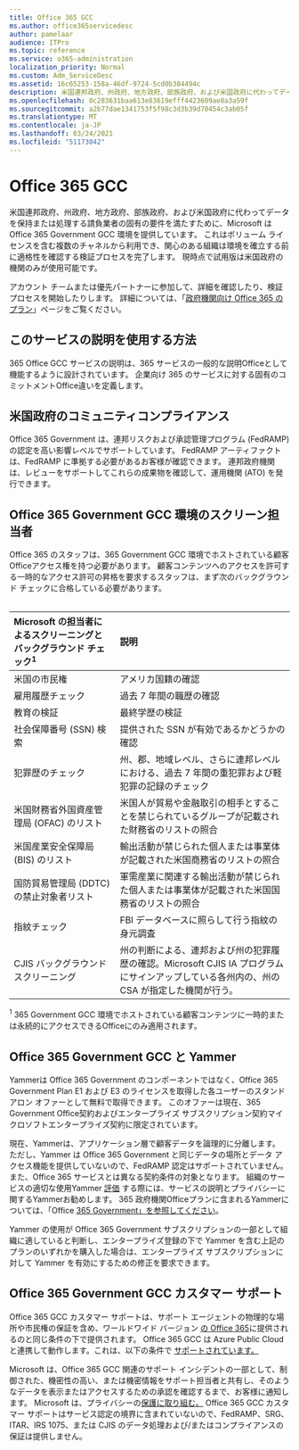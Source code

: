 ```yaml
---
title: Office 365 GCC
ms.author: office365servicedesc
author: pamelaar
audience: ITPro
ms.topic: reference
ms.service: o365-administration
localization_priority: Normal
ms.custom: Adm_ServiceDesc
ms.assetid: 16c65253-158a-46df-9724-5cd0b384494c
description: 米国連邦政府、州政府、地方政府、部族政府、および米国政府に代わってデータを保持または処理する請負業者の固有の要件を満たすために、Microsoft は Office 365 US Government Community (GCC) サービスを提供しています。 これはボリューム ライセンスを含む複数のチャネルから利用でき、関心のある組織は環境を確立する前に適格性を確認する検証プロセスを完了します。 現時点で試用版は米国政府の機関のみが使用可能です。
ms.openlocfilehash: 0c283631baa613e83619efff4423609ae8a3a59f
ms.sourcegitcommit: a2b77dae1341753f5f98c3d3b39d70454c3ab05f
ms.translationtype: MT
ms.contentlocale: ja-JP
ms.lasthandoff: 03/24/2021
ms.locfileid: "51173042"
---
```

# <a name="office-365-gcc"></a>Office 365 GCC

米国連邦政府、州政府、地方政府、部族政府、および米国政府に代わってデータを保持または処理する請負業者の固有の要件を満たすために、Microsoft は Office 365 Government GCC 環境を提供しています。 これはボリューム ライセンスを含む複数のチャネルから利用でき、関心のある組織は環境を確立する前に適格性を確認する検証プロセスを完了します。 現時点で試用版は米国政府の機関のみが使用可能です。
  
アカウント チームまたは優先パートナーに参加して、詳細を確認したり、検証プロセスを開始したりします。 詳細については、「[政府機関向け Office 365 のプラン](https://products.office.com/government/compare-office-365-government-plans)」ページをご覧ください。
  
## <a name="how-to-use-this-service-description"></a>このサービスの説明を使用する方法

365 Office GCC サービスの説明は、365 サービスの一般的な説明Officeとして機能するように設計されています。 企業向け 365 のサービスに対する固有のコミットメントOffice違いを定義します。
  
## <a name="us-government-community-compliance"></a>米国政府のコミュニティコンプライアンス

Office 365 Government は、連邦リスクおよび承認管理プログラム (FedRAMP) の認定を高い影響レベルでサポートしています。 FedRAMP アーティファクトは、FedRAMP に準拠する必要があるお客様が確認できます。 連邦政府機関は、レビューをサポートしてこれらの成果物を確認して、運用機関 (ATO) を発行できます。
  
## <a name="office-365-government-gcc-environment-screened-personnel"></a>Office 365 Government GCC 環境のスクリーン担当者

Office 365 のスタッフは、365 Government GCC 環境でホストされている顧客Officeアクセス権を持つ必要があります。 顧客コンテンツへのアクセスを許可する一時的なアクセス許可の昇格を要求するスタッフは、まず次のバックグラウンド チェックに合格している必要があります。<br><br> 
  
| Microsoft の担当者によるスクリーニングとバックグラウンド チェック<sup>1</sup> | 説明 |
|:-----|:-----|
|米国の市民権  <br/> |アメリカ国籍の確認  <br/> |
|雇用履歴チェック  <br/> |過去 7 年間の職歴の確認  <br/> |
|教育の検証  <br/> |最終学歴の検証  <br/> |
|社会保障番号 (SSN) 検索  <br/> |提供された SSN が有効であるかどうかの確認  <br/> |
|犯罪歴のチェック  <br/> |州、郡、地域レベル、さらに連邦レベルにおける、過去 7 年間の重犯罪および軽犯罪の記録のチェック  <br/> |
|米国財務省外国資産管理局 (OFAC) のリスト  <br/> |米国人が貿易や金融取引の相手とすることを禁じられているグループが記載された財務省のリストの照合  <br/> |
|米国産業安全保障局 (BIS) のリスト  <br/> |輸出活動が禁じられた個人または事業体が記載された米国商務省のリストの照合  <br/> |
|国防貿易管理局 (DDTC) の禁止対象者リスト  <br/> |軍需産業に関連する輸出活動が禁じられた個人または事業体が記載された米国国務省のリストの照合  <br/> |
|指紋チェック  <br/> |FBI データベースに照らして行う指紋の身元調査  <br/> |
|CJIS バックグラウンド スクリーニング  <br/> |州の判断による、連邦および州の犯罪履歴の確認。Microsoft CJIS IA プログラムにサインアップしている各州内の、州の CSA が指定した機関が行う。  <br/> |

<sup>1</sup> 365 Government GCC 環境でホストされている顧客コンテンツに一時的または永続的にアクセスできるOfficeにのみ適用されます。
  
## <a name="office-365-government-gcc-and-yammer"></a>Office 365 Government GCC と Yammer

Yammerは Office 365 Government のコンポーネントではなく、Office 365 Government Plan E1 および E3 のライセンスを取得した各ユーザーのスタンドアロン オファーとして無料で取得できます。 このオファーは現在、365 Government Office契約およびエンタープライズ サブスクリプション契約マイクロソフトエンタープライズ契約に限定されています。
  
現在、Yammerは、アプリケーション層で顧客データを論理的に分離します。 ただし、Yammer は Office 365 Government と同じデータの場所とデータ アクセス機能を提供していないので、FedRAMP 認定はサポートされていません。また、Office 365 サービスとは異なる契約条件の対象となります。 組織のサービスの適切な使用Yammer [評価](../../yammer-service-description/yammer-service-description.md) する際には、サービスの説明とプライバシーに関するYammerお勧めします。 365 政府機関Officeプランに含まれるYammerについては、「Office [365 Government」を参照してください](office-365-us-government.md)。
  
Yammer の使用が Office 365 Government サブスクリプションの一部として組織に適していると判断し、エンタープライズ登録の下で Yammer を含む上記のプランのいずれかを購入した場合は、エンタープライズ サブスクリプションに対して Yammer を有効にするための修正を要求できます。
  
## <a name="office-365-government-gcc-customer-support"></a>Office 365 Government GCC カスタマー サポート

Office 365 GCC カスタマー サポートは、サポート エージェントの物理的な場所や市民権の保証を含め、ワールドワイド バージョン [の Office 365](../support.md)に提供されるのと同じ条件の下で提供されます。 Office 365 GCC は Azure Public Cloud と連携して動作します。これは、以下の条件で [サポートされています。](https://azure.microsoft.com/support/plans/)

Microsoft は、Office 365 GCC 関連のサポート インシデントの一部として、制御された、機密性の高い、または機密情報をサポート担当者と共有し、そのようなデータを表示またはアクセスするための承認を確認するまで、お客様に通知します。 Microsoft は、プライバシーの[保護に取り組む。](https://privacy.microsoft.com/privacystatement) Office 365 GCC カスタマー サポートはサービス認定の境界に含まれていないので、FedRAMP、SRG、ITAR、IRS 1075、または CJIS のデータ処理および/またはコンプライアンスの保証は提供しません。